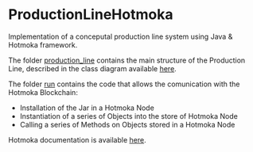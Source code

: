 # ProductionLineHotmoka
Implementation of a conceputal production line system using Java &amp; Hotmoka framework.

The folder [production_line](https://github.com/MarioLibro/ProductionLineHotmoka/tree/main/production_line) contains the main structure of the Production Line, described in the class diagram available [here](https://github.com/MarioLibro/ProductionLineHotmoka/blob/main/uml.png).

The folder [run](https://github.com/MarioLibro/ProductionLineHotmoka/tree/main/runs) contains the code that allows the comunication with the Hotmoka Blockchain:
- Installation of the Jar in a Hotmoka Node
- Instantiation of a series of Objects into the store of Hotmoka Node
- Calling a series of Methods on Objects stored in a Hotmoka Node
  
Hotmoka documentation is available [here](https://github.com/Hotmoka/hotmoka).
